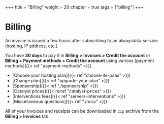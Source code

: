 +++
title = "Billing"
weight = 20
chapter = true
tags = ["billing"]
+++

# Billing

An invoice is issued a few hours after subscribing to an alwaysdata service (hosting, IP address, etc.).

You have **30 days** to pay it in **Billing > Invoices > Credit the account** or **Billing > Payment methods > Credit the account** using various [payment methods]({{< ref "payment-methods" >}}).

- [Choose your hosting plan]({{< ref "choose-its-paas" >}})
- [Change plan]({{< ref "upgrade-your-plan" >}})
- [Sponsorship]({{< ref "./sponsorship" >}})
- [Catalyst prices]({{< relref "catalyst-prices" >}})
- [Interventions fees]({{< ref "servers-interventions" >}})
- [Miscellaneous questions]({{< ref "./misc" >}})

All of your invoices and receipts can be downloaded in `zip` archive from the **Billing > Invoices** tab.

